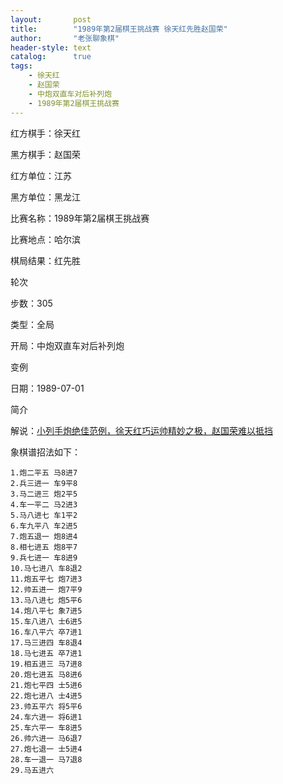 ```yaml
---
layout:       post
title:        "1989年第2届棋王挑战赛 徐天红先胜赵国荣"
author:       "老张聊象棋"
header-style: text
catalog:      true
tags:
    - 徐天红
    - 赵国荣
    - 中炮双直车对后补列炮
    - 1989年第2届棋王挑战赛
---
```

红方棋手：徐天红

黑方棋手：赵国荣

红方单位：江苏

黑方单位：黑龙江

比赛名称：1989年第2届棋王挑战赛

比赛地点：哈尔滨

棋局结果：红先胜

轮次

步数：305

类型：全局

开局：中炮双直车对后补列炮

变例

日期：1989-07-01

简介

解说：[小列手炮绝佳范例，徐天红巧运帅精妙之极，赵国荣难以抵挡](https://youtu.be/atziZxSl0Eg)

象棋谱招法如下：
```
1.炮二平五 马8进7
2.兵三进一 车9平8
3.马二进三 炮2平5
4.车一平二 马2进3
5.马八进七 车1平2
6.车九平八 车2进5
7.炮五退一 炮8进4
8.相七进五 炮8平7
9.兵七进一 车8进9
10.马七进八 车8退2
11.炮五平七 炮7进3
12.帅五进一 炮7平9
13.马八进七 炮5平6
14.炮八平七 象7进5
15.车八进八 士6进5
16.车八平六 卒7进1
17.马三进四 车8退4
18.马七进五 卒7进1
19.相五进三 马7进8
20.炮七进五 马8进6
21.炮七平四 士5进6
22.炮七进八 士4进5
23.帅五平六 将5平6
24.车六进一 将6进1
25.车六平一 车8进5
26.帅六进一 马6退7
27.炮七退一 士5进4
28.车一退一 马7退8
29.马五进六
```
